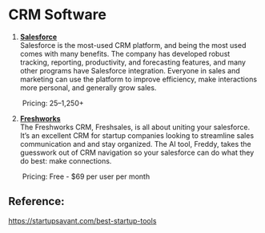 # CRM Software 

1. **[Salesforce](https://www.salesforce.com/)**
<br>Salesforce is the most-used CRM platform, and being the most used comes with many benefits. The company has developed robust tracking, reporting, productivity, and forecasting features, and many other programs have Salesforce integration. Everyone in sales and marketing can use the platform to improve efficiency, make interactions more personal, and generally grow sales.

&emsp;&emsp;Pricing: $25–$1,250+

2. **[Freshworks](https://www.freshworks.com/)**
<br>The Freshworks CRM, Freshsales, is all about uniting your salesforce. It’s an excellent CRM for startup companies looking to streamline sales communication and and stay organized. The AI tool, Freddy, takes the guesswork out of CRM navigation so your salesforce can do what they do best: make connections. 

&emsp;&emsp;Pricing: Free - $69 per user per month


## Reference:
https://startupsavant.com/best-startup-tools
